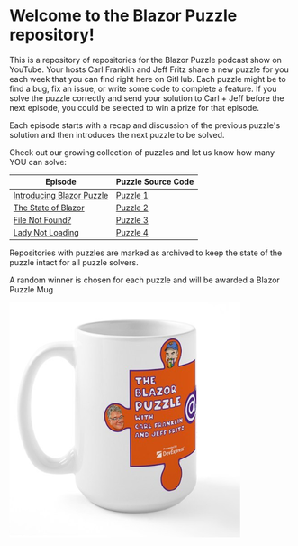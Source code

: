 # Welcome to the Blazor Puzzle repository!

This is a repository of repositories for the Blazor Puzzle podcast show on YouTube.  Your hosts Carl Franklin and Jeff Fritz share a new puzzle for you each week that you can find right here on GitHub.  Each puzzle might be to find a bug, fix an issue, or write some code to complete a feature.  If you solve the puzzle correctly and send your solution to Carl + Jeff before the next episode, you could be selected to win a prize for that episode.

Each episode starts with a recap and discussion of the previous puzzle's solution and then introduces the next puzzle to be solved.

Check out our growing collection of puzzles and let us know how many YOU can solve:

| Episode | Puzzle Source Code |
| --- | --- |
| [Introducing Blazor Puzzle](https://www.youtube.com/watch?v=BuB3mRHHIX8) | [Puzzle 1](https://github.com/BlazorPuzzle/Puzzle-1) |
| [The State of Blazor](https://www.youtube.com/watch?v=9gom0_Tf0Fo) | [Puzzle 2](https://github.com/BlazorPuzzle/Puzzle-2) |
| [File Not Found?](https://www.youtube.com/watch?v=QMw9GgiU_Ng) | [Puzzle 3](https://github.com/BlazorPuzzle/Puzzle-3) |
| [Lady Not Loading](https://youtu.be/KvR6nuKLBak) | [Puzzle 4](https://github.com/BlazorPuzzle/Puzzle-4) |

Repositories with puzzles are marked as archived to keep the state of the puzzle intact for all puzzle solvers.

A random winner is chosen for each puzzle and will be awarded a Blazor Puzzle Mug

![Blazor Puzzle Mug](https://raw.githubusercontent.com/BlazorPuzzle/.github/main/img/mug.png)
